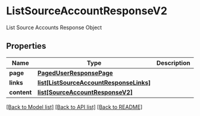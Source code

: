 # ListSourceAccountResponseV2

List Source Accounts Response Object
## Properties
Name | Type | Description | Notes
------------ | ------------- | ------------- | -------------
**page** | [**PagedUserResponsePage**](PagedUserResponsePage.md) |  | [optional] 
**links** | [**list[ListSourceAccountResponseLinks]**](ListSourceAccountResponseLinks.md) |  | [optional] 
**content** | [**list[SourceAccountResponseV2]**](SourceAccountResponseV2.md) |  | [optional] 

[[Back to Model list]](../README.md#documentation-for-models) [[Back to API list]](../README.md#documentation-for-api-endpoints) [[Back to README]](../README.md)


